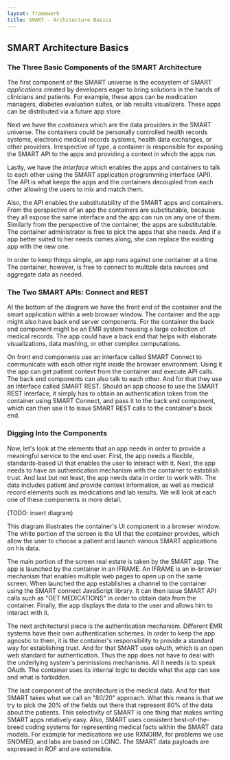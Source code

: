 ```yaml
---
layout: framework
title: SMART - Architecture Basics
---
```


## SMART Architecture Basics

### The Three Basic Components of the SMART Architecture

The first component of the SMART universe is the ecosystem of SMART
_applications_ created by developers eager to bring solutions in the hands of
clinicians and patients. For example, these apps can be medication managers,
diabetes evaluation suites, or lab results visualizers. These apps can be
distributed via a future app store.

Next we have the _containers_ which are the data providers in the SMART
universe. The containers could be personally controlled health records systems,
electronic medical records systems, health data exchanges, or other providers.
Irrespective of type, a container is responsible for exposing the SMART API to
the apps and providing a context in which the apps run.

Lastly, we have the _interface_ which enables the apps and containers to talk
to each other using the SMART application programming interface (API). The
API is what keeps the apps and the containers decoupled from each other
allowing the users to mix and match them.

Also, the API enables the substitutability of the SMART apps and containers.
From the perspective of an app the containers are substitutable, because they
all expose the same interface and the app can run on any one of them. Similarly
from the perspective of the container, the apps are substitutable. The
container administrator is free to pick the apps that she needs. And if a app
better suited to her needs comes along, she can replace the existing app with
the new one.

In order to keep things simple, an app runs against one container at a time.
The container, however, is free to connect to multiple data sources and
aggregate data as needed.


### The Two SMART APIs: Connect and REST

At the bottom of the diagram we have the front end of the container and the
smart application within a web browser window. The container and the app might
also have back end server components. For the container the back end component
might be an EMR system housing a large collection of medical records. The app
could have a back end that helps with elaborate visualizations, data mashing,
or other complex computations.

On front end components use an interface called SMART Connect to communicate
with each other right inside the browser environment. Using it the app can get
patient context from the container and execute API calls. The back end
components can also talk to each other. And for that they use an interface
called SMART REST.  Should an app choose to use the SMART REST interface, it
simply has to obtain an authentication token from the container using SMART
Connect, and pass it to the back end component, which can then use it to issue
SMART REST calls to the container's back end.


### Digging Into the Components

Now, let's look at the elements that an app needs in order to provide a
meaningful service to the end user. First, the app needs a flexible,
standards-based UI that enables the user to interact with it. Next, the app
needs to have an authentication mechanism with the container to establish
trust. And last but not least, the app needs data in order to work with. The
data includes patient and provide context information, as well as medical
record elements such as medications and lab results. We will look at each one
of these components in more detail.

(TODO: insert diagram)

This diagram illustrates the container's UI component in a browser window. The
white portion of the screen is the UI that the container provides, which allow
the user to choose a patient and launch various SMART applications on his data.

The main portion of the screen real estate is taken by the SMART app. The app
is launched by the container in an IFRAME. An IFRAME is an in-browser mechanism
that enables multiple web pages to open up on the same screen. When launched
the app establishes a channel to the container using the SMART connect
JavaScript library. It can then issue SMART API calls such as "GET MEDICATIONS"
in order to obtain data from the container. Finally, the app displays the data
to the user and allows him to interact with it.

The next architectural piece is the authentication mechanism. Different EMR
systems have their own authentication schemes. In order to keep the app
agnostic to them, it is the container's responsibility to provide a standard
way for establishing trust. And for that SMART uses oAuth, which is an open web
standard for authentication. Thus the app does not have to deal with the
underlying system's permissions mechanisms. All it needs is to speak OAuth. The
container uses its internal logic to decide what the app can see and what is
forbidden.

The last component of the architecture is the medical data. And for that SMART
takes what we call an "80/20" approach. What this means is that we try to pick
the 20% of the fields out there that represent 80% of the data about the
patients. This selectivity of SMART is one thing that makes writing SMART apps
relatively easy. Also, SMART uses consistent best-of-the-breed coding systems
for representing medical facts within the SMART data models. For example for
medications we use RXNORM, for problems we use SNOMED, and labs are based on
LOINC. The SMART data payloads are expressed in RDF and are extensible.
